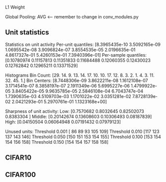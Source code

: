 L1 Weight

Global Pooling: AVG <-- remember to change in conv_modules.py

## Unit statistics

Statistics on unit activity
        Per-unit quantiles: [8.3965435e-10 3.5092165e-09 1.0695542e-08 3.9096824e-07 3.8554535e-05
 2.0196635e-01 4.8617327e-01 5.4260153e-01 7.3940396e-01]
        Per-sample quantiles: [0.10780974 0.11157813 0.11351833 0.11684488 0.12060355 0.12430023
 0.12762842 0.12965211 0.13371529]

Histograms
        Bin Count:
                [29. 14.  9. 13. 14. 17. 10. 10. 17. 12.  8.  3.  2.  1.  4.  3. 11. 32.
 45.  1.]
        Bin Centers:
                [8.7448306e-09 3.8622211e-08 1.1612108e-07 3.1714541e-07 8.3858197e-07
 2.1911349e-06 5.6995227e-06 1.4799922e-05 3.8405422e-05 9.9635785e-05
 2.5846108e-04 6.7043747e-04 1.7390635e-03 4.5109703e-03 1.1701022e-02
 3.0351281e-02 7.8728139e-02 2.0421293e-01 5.2970761e-01 1.1323168e+00]

Sharpness of unit activity:
        Low: [0.7570682  0.8032645  0.82502073 0.8383304 ]
        Middle: [0.20142674 0.13608603 0.10306493 0.08187839]
        High: [0.04150504 0.06064948 0.07191432 0.07979123]

Unused units:
        Threshold 0.001
          [ 86  89  93 105 109]
        Threshold 0.010
          [117 123 137 143 146]
        Threshold 0.050
          [150 151 153 154 155]
        Threshold 0.100
          [153 154 154 156 158]
        Threshold 0.150
          [154 154 157 158 158]

## CIFAR10

## CIFAR100